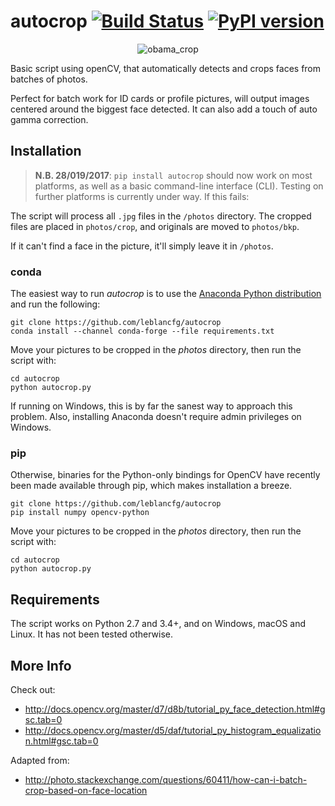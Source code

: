 # autocrop [![Build Status](https://travis-ci.org/leblancfg/autocrop.svg?branch=master)](https://travis-ci.org/leblancfg/autocrop) [![PyPI version](https://badge.fury.io/py/autocrop.svg)](https://badge.fury.io/py/autocrop)

<p align="center"><img title="obama_crop" src="https://cloud.githubusercontent.com/assets/15659410/10975709/3e38de48-83b6-11e5-8885-d95da758ca17.png"></p>

Basic script using openCV, that automatically detects and crops faces from batches of photos.

Perfect for batch work for ID cards or profile pictures, will output images centered around the biggest face detected. It can also add a touch of auto gamma correction.

## Installation
>**N.B. 28/019/2017**: `pip install autocrop` should now work on most platforms, as well as a basic command-line interface (CLI). Testing on further platforms is currently under way. If this fails:

The script will process all `.jpg` files in the `/photos` directory. The cropped files are placed in `photos/crop`, and originals are moved to `photos/bkp`.

If it can't find a face in the picture, it'll simply leave it in `/photos`.

### conda
The easiest way to run *autocrop* is to use the [Anaconda Python distribution](https://www.anaconda.com/download/) and run the following:

    git clone https://github.com/leblancfg/autocrop
    conda install --channel conda-forge --file requirements.txt
    
Move your pictures to be cropped in the *photos* directory, then run the script with:

    cd autocrop
    python autocrop.py
    
If running on Windows, this is by far the sanest way to approach this problem. Also, installing Anaconda doesn't require admin privileges on Windows.

### pip
Otherwise, binaries for the Python-only bindings for OpenCV have recently been made available through pip, which makes installation a breeze.

    git clone https://github.com/leblancfg/autocrop
    pip install numpy opencv-python
    
Move your pictures to be cropped in the *photos* directory, then run the script with:

    cd autocrop
    python autocrop.py

## Requirements
The script works on Python 2.7 and 3.4+, and on Windows, macOS and Linux. It has not been tested otherwise.

## More Info
Check out:
* http://docs.opencv.org/master/d7/d8b/tutorial_py_face_detection.html#gsc.tab=0
* http://docs.opencv.org/master/d5/daf/tutorial_py_histogram_equalization.html#gsc.tab=0

Adapted from:
* http://photo.stackexchange.com/questions/60411/how-can-i-batch-crop-based-on-face-location
